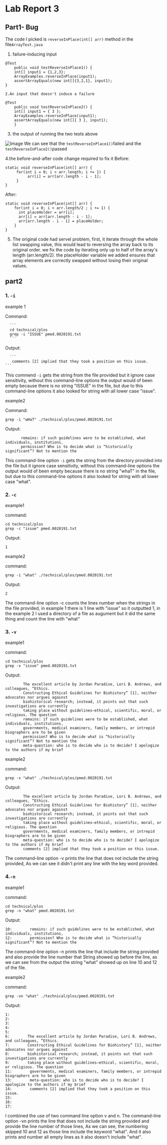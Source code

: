 # Lab Report 3
## Part1- Bug
The code I picked is `reverseInPlace(int[] arr)` method in the file`ArrayTest.java`
1. failure-inducing input
```
@Test 
	public void testReverseInPlace1() {
    int[] input1 = {1,2,3};
    ArrayExamples.reverseInPlace(input1);
    assertArrayEquals(new int[]{3,2,1}, input1);
}

2.An input that doesn't induce a failure
```
```
@Test 
	public void testReverseInPlace2() {
    int[] input1 = { 3 };
    ArrayExamples.reverseInPlace(input1);
    assertArrayEquals(new int[]{ 3 }, input1);
	}
```

3.  the output of running the two tests above

![Image](lab4-1.jpg)
We can see that the `testReverseInPlace1()`failed and the `testReverseInPlace2()`passed

4.the before-and-after code change required to fix it 
Before:
```
static void reverseInPlace(int[] arr) {
     for(int i = 0; i < arr.length; i += 1) {
          arr[i] = arr[arr.length - i - 1];
     }
}
```
After:
```
static void reverseInPlace(int[] arr) {
    for(int i = 0; i < arr.length/2 ; i += 1) {
      int placeHolder = arr[i];
      arr[i] = arr[arr.length - i - 1];
      arr[arr.length - i - 1] = placeHolder;
    }
}
```

5. The original code had servel problem, first, it iterate through the whole list swapping value, this would lead to reversing the array back to its original order. we fix the code by iterating only up to half of the array's length (arr.length/2). the placeHolder variable we added ensures that array elements are correctly swapped without losing their original values.


## part2

### 1. `-i`
   
example 1

Command:
   
      ```
      cd technical/plos
      grep -i "ISSUE" pmed.0020191.txt
      ```
Output:

      ```
       comments [2] implied that they took a position on this issue.
	```
 This commend `-i` gets the string from the file provided but it ignore case sensitivity, without this command-line options the output would of been empty because there is no string "ISSUE" in the file, but due to this command-line options it also looked for string with all lower case "issue".

example2

Command:
```
grep -i "wHaT" ./technical/plos/pmed.0020191.txt
```
Output:
 ```
        remains: if such guidelines were to be established, what individuals, institutions,
        permission? Who is to decide what is “historically significant”? Not to mention the
```
 This command-line option `-i` gets the string from the directory provided into the file but it ignore case sensitivity, without this command-line options the output would of been empty because there is no string "whaT" in the file, but due to this command-line options it also looked for string with all lower case "what".

### 2. `-c`

example1

command:

```
cd technical/plos
grep -c "issue" pmed.0020191.txt
```

Output:

```
1
```

example2

command:

```
grep -i "what" ./technical/plos/pmed.0020191.txt
```

Output:

```
2
```

The command-line option -c counts the lines number when the strings in the file provided, in example 1 there is 1 line with "issue" so it outputted 1, in the example 2 I used a directory of a file as augument but it did the same thing and count thw line with "what"


### 3. `-v`

example1

command:

```
cd technical/plos
grep -v "issue" pmed.0020191.txt
```

Output:

```
        The excellent article by Jordan Paradise, Lori B. Andrews, and colleagues, “Ethics.
        Constructing Ethical Guidelines for Biohistory” [1], neither advocates nor argues against
        biohistorical research; instead, it points out that such investigations are currently
        taking place without guidelines—ethical, scientific, moral, or religious. The question
        remains: if such guidelines were to be established, what individuals, institutions,
        governments, medical examiners, family members, or intrepid biographers are to be given
        permission? Who is to decide what is “historically significant”? Not to mention the
        meta-question: who is to decide who is to decide? I apologize to the authors if my brief
```

example2

command:

```
grep -v "what" ./technical/plos/pmed.0020191.txt
```

Output:

```
        The excellent article by Jordan Paradise, Lori B. Andrews, and colleagues, “Ethics.
        Constructing Ethical Guidelines for Biohistory” [1], neither advocates nor argues against
        biohistorical research; instead, it points out that such investigations are currently
        taking place without guidelines—ethical, scientific, moral, or religious. The question
        governments, medical examiners, family members, or intrepid biographers are to be given
        meta-question: who is to decide who is to decide? I apologize to the authors if my brief
        comments [2] implied that they took a position on this issue.
```

The command-line option -v prints the line that does not include the string provided, As we can see it didn't print any line with the key word provided.

### 4.`-n`

example1

command:

```
cd technical/plos
grep -n "what" pmed.0020191.txt  
```

Output:

```
10:        remains: if such guidelines were to be established, what individuals, institutions,
12:        permission? Who is to decide what is “historically significant”? Not to mention the
```
The command-line option -n prints the line that include the string provided and also provide the line number that String showed up before the line, as we can see from the output the string "what" showed up on line 10 and 12 of the file.


example2

command:

```
grep -vn "what" ./technical/plos/pmed.0020191.txt
```

Output:

```
1:
2:  
3:    
4:      
5:        
6:        The excellent article by Jordan Paradise, Lori B. Andrews, and colleagues, “Ethics.
7:        Constructing Ethical Guidelines for Biohistory” [1], neither advocates nor argues against
8:        biohistorical research; instead, it points out that such investigations are currently
9:        taking place without guidelines—ethical, scientific, moral, or religious. The question
11:        governments, medical examiners, family members, or intrepid biographers are to be given
13:        meta-question: who is to decide who is to decide? I apologize to the authors if my brief
14:        comments [2] implied that they took a position on this issue.
15:      
16:    
17:  
```

I combined the use of two command line option v and n. The command-line option -vn prints the line that does not include the string provided and provide the line number of those lines, As we can see, the numbering skipped 10 and 12 as those line include the keyword "what". And it also prints and number all empty lines as it also doesn't include "what".



  
  
